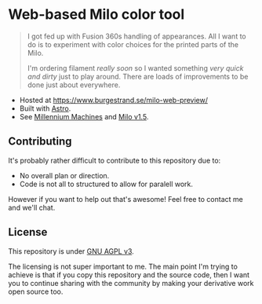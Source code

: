 # Web-based Milo color tool

> I got fed up with Fusion 360s handling of appearances. All I want to do is to experiment with color choices for the printed parts of the Milo.
>
> I'm ordering filament *really soon* so I wanted something *very quick and dirty* just to play around. There are loads of improvements to be done just about everywhere.

* Hosted at https://www.burgestrand.se/milo-web-preview/
* Built with [Astro](https://astro.build).
* See [Millennium Machines](https://github.com/MillenniumMachines/) and [Milo v1.5](https://github.com/MillenniumMachines/Milo-v1.5).

## Contributing

It's probably rather difficult to contribute to this repository due to:

* No overall plan or direction.
* Code is not all to structured to allow for paralell work.

However if you want to help out that's awesome! Feel free to contact me and we'll chat.

## License

This repository is under [GNU AGPL v3](https://choosealicense.com/licenses/agpl-3.0/).

The licensing is not super important to me. The main point I'm trying to achieve is that if you copy this repository and the source code, then I want you to continue sharing with the community by making your derivative work open source too.
